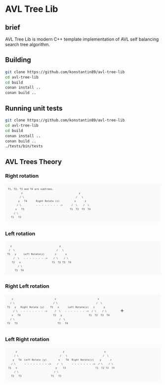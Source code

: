 # AVL Tree Lib

## brief

AVL Tree Lib is modern C++ template implementation of AVL self balancing search tree algorithm.


## Building

``` bash
git clone https://github.com/konstantin89/avl-tree-lib
cd avl-tree-lib
cd build
conan install ..
conan build ..
```

## Running unit tests

``` bash
git clone https://github.com/konstantin89/avl-tree-lib
cd avl-tree-lib
cd build
conan install ..
conan build ..
./tests/bin/tests

```

## AVL Trees Theory

### Right rotation
![](img/right_rotation.png)

### Left rotation
![](img/left_rotation.png)

### Right Left rotation
![](img/right_left_rotation.png)

### Left Right rotation
![](img/left_right_rotation.png)
